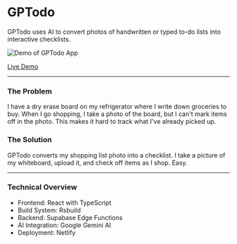 # GPTodo

GPTodo uses AI to convert photos of handwritten or typed to-do lists into interactive checklists.

![Demo of GPTodo App](./assets/demo.gif)

[Live Demo](https://gptodo.app)

---

### The Problem

I have a dry erase board on my refrigerator where I write down groceries to buy. When I go shopping, I take a photo of the board, but I can't mark items off in the photo. This makes it hard to track what I've already picked up.

### The Solution

GPTodo converts my shopping list photo into a checklist. I take a picture of my whiteboard, upload it, and check off items as I shop. Easy.

---

### Technical Overview

- Frontend: React with TypeScript
- Build System: Rsbuild
- Backend: Supabase Edge Functions
- AI Integration: Google Gemini AI
- Deployment: Netlify

